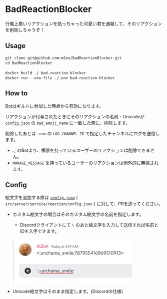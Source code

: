 # BadReactionBlocker

行儀上悪いリアクションを貼っちゃった可愛い君を通報して、そのリアクションを削除しちゃうぞ！

## Usage

```shell
git clone git@github.com:m2en/BadReactionBlocker.git
cd BadReactionBlocker

docker build ./ bad-reaction-blocker
docker run --env-file ./.env bad-reaction-blocker
```

## How to

Botはギルドに参加した時点から有効になります。

リアクションが付与されたときにそのリアクションの名前・Unicodeが [`config.json`](https://github.com/m2en/BadReactionBlocker/blob/main/src/server/service/reaction/config.json) の `bad_emoji_name` に一致した際に、削除します。

削除したあとは `.env` の `LOG_CHANNEL_ID` で指定したチャンネルにログを送信します。

- このBotより、権限を持っているユーザーのリアクションは削除できません。
- `MANAGE_MESSAGE` を持っているユーザーのリアクションは例外的に無視されます。

## Config

絵文字を追加する際は [`config.json`](https://github.com/m2en/BadReactionBlocker/blob/main/src/server/service/reaction/config.json) ( `src/server/service/reaction/config.json` ) に対して、PRを送ってください。

- カスタム絵文字の場合はそのカスタム絵文字の名前を指定します。
  - Discordクライアントにて `\` のあと絵文字を入力して送信すれば名前とIDを入手できます。

  ![絵文字の出し方](/docs/image/img.png)

- Unicode絵文字はそのまま指定します。(Discordの仕様)


